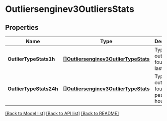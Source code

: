 # Outliersenginev3OutliersStats

## Properties
Name | Type | Description | Notes
------------ | ------------- | ------------- | -------------
**OutlierTypeStats1h** | [**[]Outliersenginev3OutlierTypeStats**](outliersenginev3OutlierTypeStats.md) | Types of outliers found in the last hour. | [optional] [default to null]
**OutlierTypeStats24h** | [**[]Outliersenginev3OutlierTypeStats**](outliersenginev3OutlierTypeStats.md) | Types of outliers found in the past 24 hours. | [optional] [default to null]

[[Back to Model list]](../README.md#documentation-for-models) [[Back to API list]](../README.md#documentation-for-api-endpoints) [[Back to README]](../README.md)

